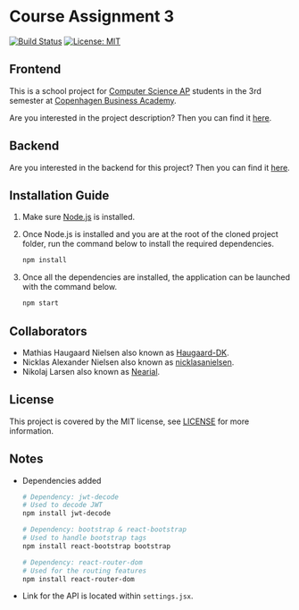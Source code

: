 # Course Assignment 3

[![Build Status](https://travis-ci.com/Haugaard-DK/Eksamen-Frontend.svg?branch=master)](https://travis-ci.com/Haugaard-DK/Eksamen-Frontend) [![License: MIT](https://img.shields.io/badge/License-MIT-blue.svg)](https://opensource.org/licenses/MIT)

## Frontend

This is a school project for [Computer Science AP](https://www.cphbusiness.dk/uddannelser/erhvervsakademiuddannelser/datamatiker) students in the 3rd semester at [Copenhagen Business Academy](https://www.cphbusiness.dk/).

Are you interested in the project description? Then you can find it [here](https://docs.google.com/document/d/1M2g9MQRqjDn2CSDuFLAzdOjWCbAH8oe7au3AW_04LrA/edit#).

## Backend

Are you interested in the backend for this project? Then you can find it [here](https://github.com/nicklasanielsen/CA3-Backend).

## Installation Guide

1. Make sure [Node.js](https://nodejs.org/en/) is installed.

2. Once Node.js is installed and you are at the root of the cloned project folder, run the command below to install the required dependencies.

   ```bash
   npm install
   ```

3. Once all the dependencies are installed, the application can be launched with the command below.

   ```bash
   npm start
   ```

## Collaborators

* Mathias Haugaard Nielsen also known as [Haugaard-DK](https://github.com/Haugaard-DK).
* Nicklas Alexander Nielsen also known as [nicklasanielsen](https://github.com/nicklasanielsen).
* Nikolaj Larsen also known as [Nearial](https://github.com/Nearial).

## License

This project is covered by the MIT license, see [LICENSE](https://github.com/nicklasanielsen/CA3-Frontend/blob/master/LICENSE) for more information.

## Notes

* Dependencies added

  ```bash
  # Dependency: jwt-decode
  # Used to decode JWT
  npm install jwt-decode
  
  # Dependency: bootstrap & react-bootstrap
  # Used to handle bootstrap tags
  npm install react-bootstrap bootstrap
  
  # Dependency: react-router-dom
  # Used for the routing features
  npm install react-router-dom
  
  ```

* Link for the API is located within `settings.jsx`.
